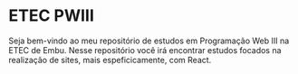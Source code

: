 # ETEC PWIII

Seja bem-vindo ao meu repositório de estudos em Programação Web III na ETEC de Embu.
Nesse repositório você irá encontrar estudos focados na realização de sites, mais espeficicamente, com React.
